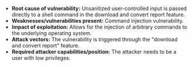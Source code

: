 - **Root cause of vulnerability:** Unsanitized user-controlled input is passed directly to a shell command in the download and convert report feature.
- **Weaknesses/vulnerabilities present:** Command injection vulnerability.
- **Impact of exploitation:** Allows for the injection of arbitrary commands to the underlying operating system.
- **Attack vectors:** The vulnerability is triggered through the "download and convert report" feature.
- **Required attacker capabilities/position:** The attacker needs to be a user with low privileges.